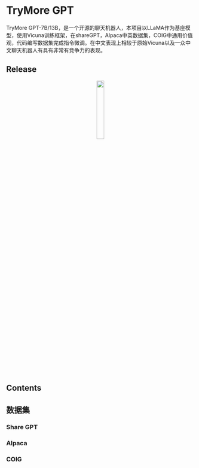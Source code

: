 # TryMore GPT

TryMore GPT-7B/13B，是一个开源的聊天机器人，本项目以LLaMA作为基座模型，使用Vicuna训练框架，在shareGPT，Alpaca中英数据集，COIG中通用价值观，代码编写数据集完成指令微调。在中文表现上相较于原始Vicuna以及一众中文聊天机器人有具有非常有竞争力的表现。

## Release

<p align="center">
<a href="https://vicuna.lmsys.org"><img src="assets/vicuna_logo.jpeg" width="20%"></a>

## Contents


## 数据集

### Share GPT

### Alpaca

### COIG
